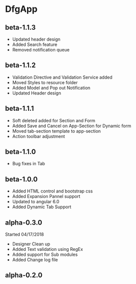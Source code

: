 # DfgApp

## beta-1.1.3
* Updated header design 
* Added Search feature
* Removed notification queue

## beta-1.1.2

* Validation Directive and  Validation Service added
* Moved Styles to resource folder
* Added Model and Pop out Notification
* Updated Header design

## beta-1.1.1

* Soft deleted added for Section and Form
* Added Save and Cancel on App-Section for Dynamic form
* Moved tab-section template to app-section
* Action toolbar adjustment 


## beta-1.1.0

* Bug fixes in Tab

## beta-1.0.0

* Added HTML control and bootstrap css
* Added Expansion Pannel support
* Updated to angular 6.0
* Added Dynamic Tab Support

## alpha-0.3.0

Started 04/17/2018
* Designer Clean up
* Added Text validation using RegEx
* Added support for Sub modules
* Added Change log file


## alpha-0.2.0

